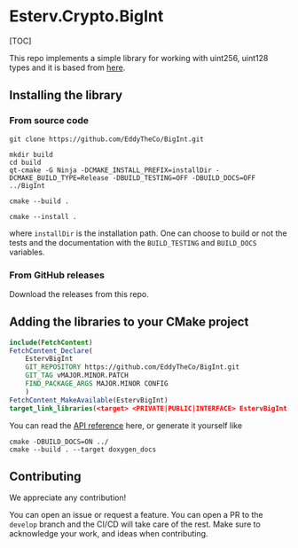 # Esterv.Crypto.BigInt 


[TOC]

This repo implements a simple library for working with uint256, uint128 types and it is based 
from [here](https://github.com/bitcoin/bitcoin/blob/master/src/arith_uint256.h).

## Installing the library 

### From source code
```
git clone https://github.com/EddyTheCo/BigInt.git 

mkdir build
cd build
qt-cmake -G Ninja -DCMAKE_INSTALL_PREFIX=installDir -DCMAKE_BUILD_TYPE=Release -DBUILD_TESTING=OFF -DBUILD_DOCS=OFF ../BigInt

cmake --build . 

cmake --install . 
```
where `installDir` is the installation path.
One can choose to build or not the tests and the documentation with the `BUILD_TESTING` and `BUILD_DOCS` variables.

### From GitHub releases
Download the releases from this repo. 

## Adding the libraries to your CMake project 

```CMake
include(FetchContent)
FetchContent_Declare(
	EstervBigInt	
	GIT_REPOSITORY https://github.com/EddyTheCo/BigInt.git
	GIT_TAG vMAJOR.MINOR.PATCH 
	FIND_PACKAGE_ARGS MAJOR.MINOR CONFIG  
	)
FetchContent_MakeAvailable(EstervBigInt)
target_link_libraries(<target> <PRIVATE|PUBLIC|INTERFACE> EstervBigInt::bigint)
```

You can read the [API reference](https://eddytheco.github.io/BigInt/) here, or generate it yourself like
```
cmake -DBUILD_DOCS=ON ../
cmake --build . --target doxygen_docs
```

## Contributing

We appreciate any contribution!

You can open an issue or request a feature.
You can open a PR to the `develop` branch and the CI/CD will take care of the rest.
Make sure to acknowledge your work, and ideas when contributing.

